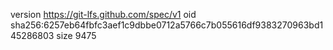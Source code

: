 version https://git-lfs.github.com/spec/v1
oid sha256:6257eb64fbfc3aef1c9dbbe0712a5766c7b055616df9383270963bd145286803
size 9475
